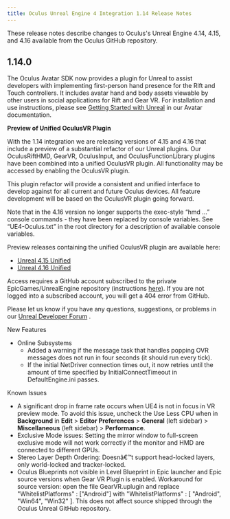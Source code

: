 ```yaml
---
title: Oculus Unreal Engine 4 Integration 1.14 Release Notes
---
```


These release notes describe changes to Oculus's Unreal Engine 4.14, 4.15, and 4.16 available from the Oculus GitHub repository.

## 1.14.0

The Oculus Avatar SDK now provides a plugin for Unreal to assist developers with implementing first-person hand presence for the Rift and Touch controllers. It includes avatar hand and body assets viewable by other users in social applications for Rift and Gear VR. For installation and use instructions, please see [Getting Started with Unreal](/documentation/avatarsdk/latest/concepts/avatars-gsg-unreal/) in our Avatar documentation. 

**Preview of Unified OculusVR Plugin**

With the 1.14 integration we are releasing versions of 4.15 and 4.16 that include a preview of a substantial refactor of our Unreal plugins. Our OculusRiftHMD, GearVR, OculusInput, and OculusFunctionLibrary plugins have been combined into a unified OculusVR plugin. All functionality may be accessed by enabling the OculusVR plugin.

This plugin refactor will provide a consistent and unified interface to develop against for all current and future Oculus devices. All feature development will be based on the OculusVR plugin going forward.

Note that in the 4.16 version no longer supports the exec-style “hmd …” console commands - they have been replaced by console variables. See “UE4-Oculus.txt” in the root directory for a description of available console variables.

Preview releases containing the unified OculusVR plugin are available here:

* [Unreal 4.15 Unified](https://github.com/Oculus-VR/UnrealEngine/tree/4.15-unified)
* [Unreal 4.16 Unified](https://github.com/Oculus-VR/UnrealEngine/tree/4.16-unified)


Access requires a GitHub account subscribed to the private EpicGames/UnrealEngine repository (instructions [here](https://www.unrealengine.com/ue4-on-github)). If you are not logged into a subscribed account, you will get a 404 error from GitHub.

Please let us know if you have any questions, suggestions, or problems in our [Unreal Developer Forum](https://forums.oculus.com/developer/categories/unreal) .

New Features

* Online Subsystems
	+ Added a warning if the message task that handles popping OVR messages does not run in four seconds (it should run every tick).
	+ If the initial NetDriver connection times out, it now retries until the amount of time specified by InitialConnectTimeout in DefaultEngine.ini passes.
	


Known Issues

* A significant drop in frame rate occurs when UE4 is not in focus in VR preview mode. To avoid this issue, uncheck the Use Less CPU when in **Background** in **Edit** &gt; **Editor Preferences** &gt; **General** (left sidebar) &gt; **Miscellaneous** (left sidebar) &gt; **Performance**.
* Exclusive Mode issues: Setting the mirror window to full-screen exclusive mode will not work correctly if the monitor and HMD are connected to different GPUs.
* Stereo Layer Depth Ordering: Doesnâ€™t support head-locked layers, only world-locked and tracker-locked.
* Oculus Blueprints not visible in Level Blueprint in Epic launcher and Epic source versions when Gear VR Plugin is enabled. Workaround for source version: open the file GearVR.uplugin and replace "WhitelistPlatforms" : ["Android"] with "WhitelistPlatforms" : [ "Android", "Win64", "Win32" ]. This does not affect source shipped through the Oculus Unreal GitHub repository.

